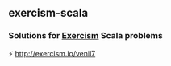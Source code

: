 ## exercism-scala
### Solutions for [Exercism](http://exercism.io/languages/scala/exercises) Scala problems

⚡️ http://exercism.io/venil7
